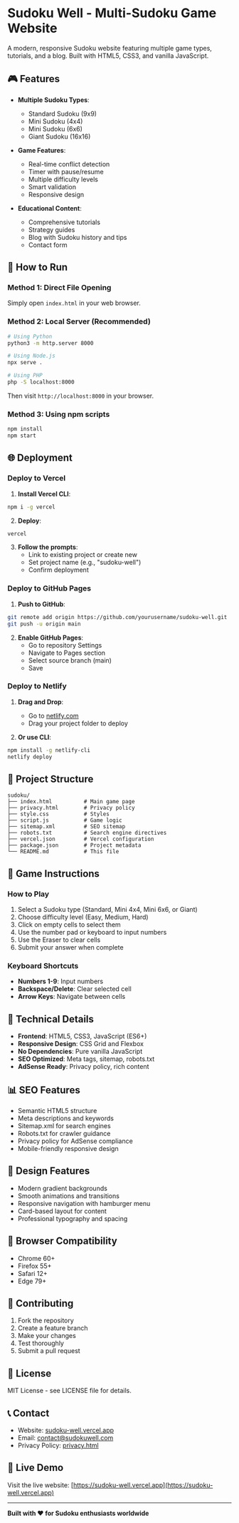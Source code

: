 # Sudoku Well - Multi-Sudoku Game Website

A modern, responsive Sudoku website featuring multiple game types, tutorials, and a blog. Built with HTML5, CSS3, and vanilla JavaScript.

## 🎮 Features

- **Multiple Sudoku Types**:
  - Standard Sudoku (9x9)
  - Mini Sudoku (4x4)
  - Mini Sudoku (6x6)
  - Giant Sudoku (16x16)

- **Game Features**:
  - Real-time conflict detection
  - Timer with pause/resume
  - Multiple difficulty levels
  - Smart validation
  - Responsive design

- **Educational Content**:
  - Comprehensive tutorials
  - Strategy guides
  - Blog with Sudoku history and tips
  - Contact form

## 🚀 How to Run

### Method 1: Direct File Opening
Simply open `index.html` in your web browser.

### Method 2: Local Server (Recommended)
```bash
# Using Python
python3 -m http.server 8000

# Using Node.js
npx serve .

# Using PHP
php -S localhost:8000
```

Then visit `http://localhost:8000` in your browser.

### Method 3: Using npm scripts
```bash
npm install
npm start
```

## 🌐 Deployment

### Deploy to Vercel

1. **Install Vercel CLI**:
```bash
npm i -g vercel
```

2. **Deploy**:
```bash
vercel
```

3. **Follow the prompts**:
   - Link to existing project or create new
   - Set project name (e.g., "sudoku-well")
   - Confirm deployment

### Deploy to GitHub Pages

1. **Push to GitHub**:
```bash
git remote add origin https://github.com/yourusername/sudoku-well.git
git push -u origin main
```

2. **Enable GitHub Pages**:
   - Go to repository Settings
   - Navigate to Pages section
   - Select source branch (main)
   - Save

### Deploy to Netlify

1. **Drag and Drop**:
   - Go to [netlify.com](https://netlify.com)
   - Drag your project folder to deploy

2. **Or use CLI**:
```bash
npm install -g netlify-cli
netlify deploy
```

## 📁 Project Structure

```
sudoku/
├── index.html          # Main game page
├── privacy.html        # Privacy policy
├── style.css           # Styles
├── script.js           # Game logic
├── sitemap.xml         # SEO sitemap
├── robots.txt          # Search engine directives
├── vercel.json         # Vercel configuration
├── package.json        # Project metadata
└── README.md           # This file
```

## 🎯 Game Instructions

### How to Play
1. Select a Sudoku type (Standard, Mini 4x4, Mini 6x6, or Giant)
2. Choose difficulty level (Easy, Medium, Hard)
3. Click on empty cells to select them
4. Use the number pad or keyboard to input numbers
5. Use the Eraser to clear cells
6. Submit your answer when complete

### Keyboard Shortcuts
- **Numbers 1-9**: Input numbers
- **Backspace/Delete**: Clear selected cell
- **Arrow Keys**: Navigate between cells

## 🔧 Technical Details

- **Frontend**: HTML5, CSS3, JavaScript (ES6+)
- **Responsive Design**: CSS Grid and Flexbox
- **No Dependencies**: Pure vanilla JavaScript
- **SEO Optimized**: Meta tags, sitemap, robots.txt
- **AdSense Ready**: Privacy policy, rich content

## 📊 SEO Features

- Semantic HTML5 structure
- Meta descriptions and keywords
- Sitemap.xml for search engines
- Robots.txt for crawler guidance
- Privacy policy for AdSense compliance
- Mobile-friendly responsive design

## 🎨 Design Features

- Modern gradient backgrounds
- Smooth animations and transitions
- Responsive navigation with hamburger menu
- Card-based layout for content
- Professional typography and spacing

## 📱 Browser Compatibility

- Chrome 60+
- Firefox 55+
- Safari 12+
- Edge 79+

## 🤝 Contributing

1. Fork the repository
2. Create a feature branch
3. Make your changes
4. Test thoroughly
5. Submit a pull request

## 📄 License

MIT License - see LICENSE file for details.

## 📞 Contact

- Website: [sudoku-well.vercel.app](https://sudoku-well.vercel.app)
- Email: contact@sudokuwell.com
- Privacy Policy: [privacy.html](privacy.html)

## 🚀 Live Demo

Visit the live website: [https://sudoku-well.vercel.app](https://sudoku-well.vercel.app)

---

**Built with ❤️ for Sudoku enthusiasts worldwide**

